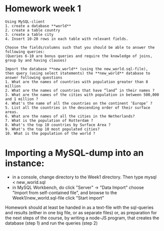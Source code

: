 # Homework week 1
```
Using MySQL-client 
1. create a database **world**
2. create a table country
3. create a table city 
4. Insert 10-20 rows in each table with relevant fields. 

Choose the fields/columns such that you should be able to answer the following queries:
(Queries 6-10 are bonus queries and require the knowledge of joins, group by and having clauses)

Import the database **new_world** (using the new_world.sql-file), 
then query (using select statements) the **new_world** database to answer following questions
1. What are the names of countries with population greater than 8 million
2. What are the names of countries that have “land” in their names ?
3. What are the names of the cities with population in between 500,000 and 1 million ?
4. What's the name of all the countries on the continent ‘Europe’ ?
5. List all the countries in the descending order of their surface areas.
6. What are the names of all the cities in the Netherlands?
7. What is the population of Rotterdam ?
8. What's the top 10 countries by Surface Area ?
9. What's the top 10 most populated cities?
10. What is the population of the world ?

```
# Importing a MySQL-dump into an instance:
- in a console, change directory to the Week1 directory. Then type 
    mysql < new_world.sql
- in MySQL Workbench, do
    click "Server" -> "Data Import"
    choose "Import from self-contained file", and browse to the Week1/new_world.sql-file
    click "Start import"

Homework should at least be handed in as a text-file with the sql-queries and results (either in one big file, or as separate files)
or, as preparation for the next steps of the course, by writing a node-JS program, that creates the database (step 1) and run the queries (step 2) 

